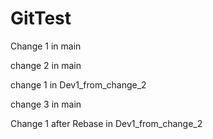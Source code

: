 # GitTest

Change 1 in main

change 2 in main

change 1 in Dev1_from_change_2

change 3 in main 

Change 1 after Rebase in Dev1_from_change_2